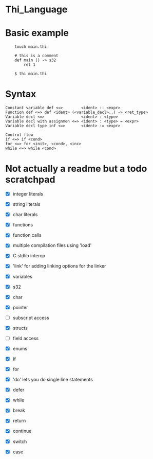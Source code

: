 # Thi_Language

# Basic example
        touch main.thi

        # this is a comment
        def main () -> s32
            ret 1

        $ thi main.thi
# Syntax
    Constant variable def <=>        <ident> :: <expr>
    Function def <=> def <ident> (<variable_decl>..) -> <ret_type>
    Variable decl <=>                <ident> : <type>
    Variable decl with assignmen <=> <ident> : <type> = <expr>
    Variable decl type inf <=>       <ident> := <expr>

    Control flow
    if <=> if <cond>
    for <=> for <init>, <cond>, <inc>
    while <=> while <cond>

# Not actually a readme but a todo scratchpad
- [x] integer literals
- [x] string literals
- [x] char literals
- [x] functions
- [x] function calls
- [x] multiple compilation files using 'load'
- [x] C stdlib interop

- [x] 'link' for adding linking options for the linker

- [x] variables

- [x] s32
- [x] char
- [x] pointer

- [ ] subscript access

- [x] structs
- [ ] field access

- [x] enums

- [x] if
- [x] for
- [x] 'do' lets you do single line statements 
- [x] defer
- [x] while
- [x] break
- [x] return
- [x] continue

- [x] switch
- [x] case
